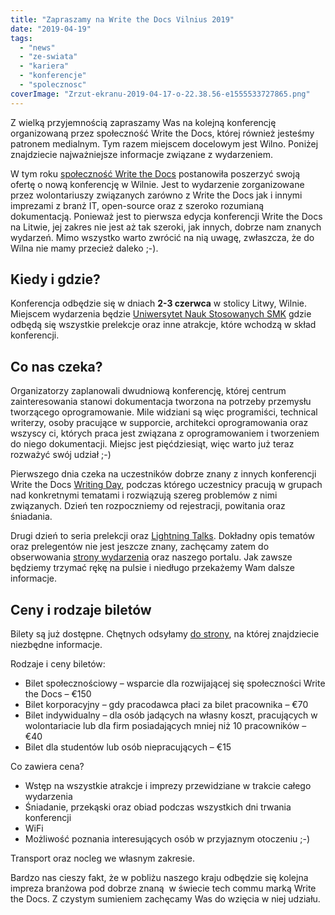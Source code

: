 ```yaml
---
title: "Zapraszamy na Write the Docs Vilnius 2019"
date: "2019-04-19"
tags:
  - "news"
  - "ze-swiata"
  - "kariera"
  - "konferencje"
  - "spolecznosc"
coverImage: "Zrzut-ekranu-2019-04-17-o-22.38.56-e1555533727865.png"
---
```


Z wielką przyjemnością zapraszamy Was na kolejną konferencję organizowaną przez
społeczność Write the Docs, której również jesteśmy patronem medialnym. Tym
razem miejscem docelowym jest Wilno. Poniżej znajdziecie najważniejsze
informacje związane z wydarzeniem.

W tym roku [społeczność Write the Docs](https://www.writethedocs.org/#)
postanowiła poszerzyć swoją ofertę o nową konferencję w Wilnie. Jest to
wydarzenie zorganizowane przez wolontariuszy związanych zarówno z Write the Docs
jak i innymi imprezami z branż IT, open-source oraz z szeroko rozumianą
dokumentacją. Ponieważ jest to pierwsza edycja konferencji Write the Docs na
Litwie, jej zakres nie jest aż tak szeroki, jak innych, dobrze nam znanych
wydarzeń. Mimo wszystko warto zwrócić na nią uwagę, zwłaszcza, że do Wilna nie
mamy przecież daleko ;-).

## Kiedy i gdzie?

Konferencja odbędzie się w dniach **2-3 czerwca** w stolicy Litwy, Wilnie.
Miejscem wydarzenia będzie
[Uniwersytet Nauk Stosowanych SMK](https://www.smk.lt/en/) gdzie odbędą się
wszystkie prelekcje oraz inne atrakcje, które wchodzą w skład konferencji.

## Co nas czeka?

Organizatorzy zaplanowali dwudniową konferencję, której centrum zainteresowania
stanowi dokumentacja tworzona na potrzeby przemysłu tworzącego oprogramowanie.
Mile widziani są więc programiści, technical writerzy, osoby pracujące w
supporcie, architekci oprogramowania oraz wszyscy ci, których praca jest
związana z oprogramowaniem i tworzeniem do niego dokumentacji. Miejsc jest
pięćdziesiąt, więc warto już teraz rozważyć swój udział ;-)

Pierwszego dnia czeka na uczestników dobrze znany z innych konferencji Write the
Docs [Writing Day](https://www.writethedocs.org/conf/vilnius/2019/writing-day/),
podczas którego uczestnicy pracują w grupach nad konkretnymi tematami i
rozwiązują szereg problemów z nimi związanych. Dzień ten rozpoczniemy od
rejestracji, powitania oraz śniadania.

Drugi dzień to seria prelekcji oraz
[Lightning Talks](https://www.writethedocs.org/conf/vilnius/2019/lightning-talks/).
Dokładny opis tematów oraz prelegentów nie jest jeszcze znany, zachęcamy zatem
do obserwowania
[strony wydarzenia](https://www.writethedocs.org/conf/vilnius/2019/) oraz
naszego portalu. Jak zawsze będziemy trzymać rękę na pulsie i niedługo
przekażemy Wam dalsze informacje.

## Ceny i rodzaje biletów

Bilety są już dostępne. Chętnych odsyłamy
[do strony](https://www.writethedocs.org/conf/vilnius/2019/tickets/), na której
znajdziecie niezbędne informacje.

Rodzaje i ceny biletów:

- Bilet społecznościowy – wsparcie dla rozwijającej się społeczności Write the
  Docs – €150
- Bilet korporacyjny – gdy pracodawca płaci za bilet pracownika – €70
- Bilet indywidualny – dla osób jadących na własny koszt, pracujących w
  wolontariacie lub dla firm posiadających mniej niż 10 pracowników – €40
- Bilet dla studentów lub osób niepracujących – €15

Co zawiera cena?

- Wstęp na wszystkie atrakcje i imprezy przewidziane w trakcie całego wydarzenia
- Śniadanie, przekąski oraz obiad podczas wszystkich dni trwania konferencji
- WiFi
- Możliwość poznania interesujących osób w przyjaznym otoczeniu ;-)

Transport oraz nocleg we własnym zakresie.

Bardzo nas cieszy fakt, że w pobliżu naszego kraju odbędzie się kolejna impreza
branżowa pod dobrze znaną  w świecie tech commu marką Write the Docs. Z czystym
sumieniem zachęcamy Was do wzięcia w niej udziału.
